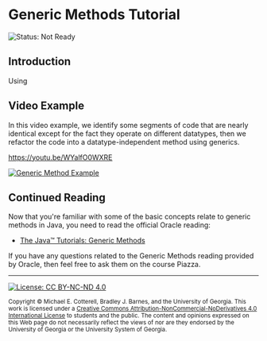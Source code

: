 # Generic Methods Tutorial

![Status: Not Ready](https://img.shields.io/badge/Status-Not%20Ready-red.svg)

## Introduction

Using

## Video Example

In this video example, we identify some segments of code that are nearly
identical except for the fact they operate on different datatypes, then we
refactor the code into a datatype-independent method using generics.

https://youtu.be/WYalfO0WXRE

<a href="https://www.youtube.com/watch?v=WYalfO0WXRE">
<img src="https://img.youtube.com/vi/WYalfO0WXRE/0.jpg?201909191514" alt="Generic Method Example">
</a>

## Continued Reading

Now that you're familiar with some of the basic concepts relate to generic
methods in Java, you need to read the official Oracle reading:

* [The Java™ Tutorials: Generic Methods](https://docs.oracle.com/javase/tutorial/java/generics/methods.html)

If you have any questions related to the Generic Methods reading provided by
Oracle, then feel free to ask them on the course Piazza.

<hr/>

[![License: CC BY-NC-ND 4.0](https://img.shields.io/badge/License-CC%20BY--NC--ND%204.0-lightgrey.svg)](http://creativecommons.org/licenses/by-nc-nd/4.0/)

<small>
Copyright &copy; Michael E. Cotterell, Bradley J. Barnes, and the University of Georgia.
This work is licensed under a <a rel="license" href="http://creativecommons.org/licenses/by-nc-nd/4.0/">Creative Commons Attribution-NonCommercial-NoDerivatives 4.0 International License</a> to students and the public.
The content and opinions expressed on this Web page do not necessarily reflect the views of nor are they endorsed by the University of Georgia or the University System of Georgia.
</small>
